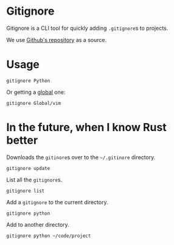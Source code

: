 Gitignore
===

Gitignore is a CLI tool for quickly adding `.gitignore`s to projects.

We use [Github's repository](https://github.com/github/gitignore) as a source.

Usage
====

```
gitignore Python

```

Or getting a [global](https://github.com/github/gitignore/tree/master/Global) one:

```
gitignore Global/vim

```


In the future, when I know Rust better
====

Downloads the `gitinore`s over to the `~/.gitinore` directory.

```
gitignore update

```

List all the `gitignore`s.

```
gitignore list

```

Add a `gitignore` to the current directory.

```
gitignore python
```


Add to another directory.

```
gitignore python ~/code/project

```
